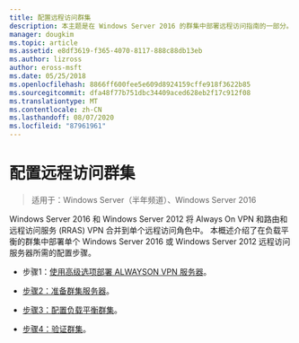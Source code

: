 ```yaml
---
title: 配置远程访问群集
description: 本主题是在 Windows Server 2016 的群集中部署远程访问指南的一部分。
manager: dougkim
ms.topic: article
ms.assetid: e8df3619-f365-4070-8117-888c88db13eb
ms.author: lizross
author: eross-msft
ms.date: 05/25/2018
ms.openlocfilehash: 8866ff600fee5e609d8924159cffe918f3622b85
ms.sourcegitcommit: dfa48f77b751dbc34409aced628eb2f17c912f08
ms.translationtype: MT
ms.contentlocale: zh-CN
ms.lasthandoff: 08/07/2020
ms.locfileid: "87961961"
---
```

# <a name="configure-a-remote-access-cluster"></a>配置远程访问群集

>适用于：Windows Server（半年频道）、Windows Server 2016

 Windows Server 2016 和 Windows Server 2012 将 Always On VPN 和路由和远程访问服务 (RRAS) VPN 合并到单个远程访问角色中。 本概述介绍了在负载平衡的群集中部署单个 Windows Server 2016 或 Windows Server 2012 远程访问服务器所需的配置步骤。

-  步骤1：[使用高级选项部署 ALWAYSON VPN 服务器](../../../vpn/always-on-vpn/deploy/always-on-vpn-adv-options.md)。

-   [步骤2：准备群集服务器](Step-2-Prepare-Cluster-Servers.md)。

-   [步骤3：配置负载平衡群集](Step-3-Configure-a-Load-Balanced-Cluster.md)。

-   [步骤4：验证群集](Step-4-Verify-the-Cluster.md)。



